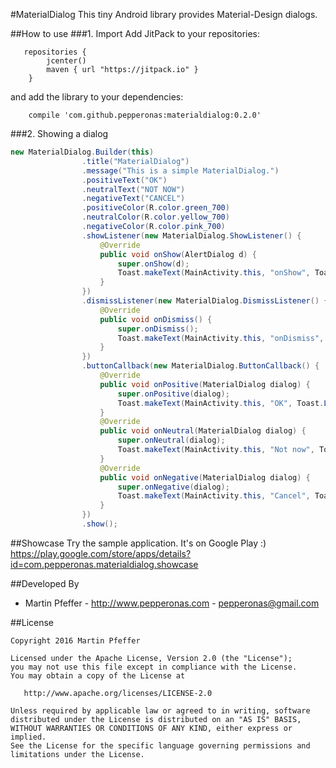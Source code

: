 #MaterialDialog
This tiny Android library provides Material-Design dialogs.


##How to use
###1. Import
Add JitPack to your repositories:

```
   repositories {
        jcenter()
        maven { url "https://jitpack.io" }
    }
```

and add the library to your dependencies:

```
    compile 'com.github.pepperonas:materialdialog:0.2.0'
```



###2. Showing a dialog

```java
new MaterialDialog.Builder(this)
                .title("MaterialDialog")
                .message("This is a simple MaterialDialog.")
                .positiveText("OK")
                .neutralText("NOT NOW")
                .negativeText("CANCEL")
                .positiveColor(R.color.green_700)
                .neutralColor(R.color.yellow_700)
                .negativeColor(R.color.pink_700)
                .showListener(new MaterialDialog.ShowListener() {
                    @Override
                    public void onShow(AlertDialog d) {
                        super.onShow(d);
                        Toast.makeText(MainActivity.this, "onShow", Toast.LENGTH_SHORT).show();
                    }
                })
                .dismissListener(new MaterialDialog.DismissListener() {
                    @Override
                    public void onDismiss() {
                        super.onDismiss();
                        Toast.makeText(MainActivity.this, "onDismiss", Toast.LENGTH_SHORT).show();
                    }
                })
                .buttonCallback(new MaterialDialog.ButtonCallback() {
                    @Override
                    public void onPositive(MaterialDialog dialog) {
                        super.onPositive(dialog);
                        Toast.makeText(MainActivity.this, "OK", Toast.LENGTH_SHORT).show();
                    }
                    @Override
                    public void onNeutral(MaterialDialog dialog) {
                        super.onNeutral(dialog);
                        Toast.makeText(MainActivity.this, "Not now", Toast.LENGTH_SHORT).show();
                    }
                    @Override
                    public void onNegative(MaterialDialog dialog) {
                        super.onNegative(dialog);
                        Toast.makeText(MainActivity.this, "Cancel", Toast.LENGTH_SHORT).show();
                    }
                })
                .show();
```                


##Showcase
Try the sample application. It's on Google Play :)
https://play.google.com/store/apps/details?id=com.pepperonas.materialdialog.showcase

##Developed By

* Martin Pfeffer - http://www.pepperonas.com - <pepperonas@gmail.com>


##License

    Copyright 2016 Martin Pfeffer

    Licensed under the Apache License, Version 2.0 (the "License");
    you may not use this file except in compliance with the License.
    You may obtain a copy of the License at

       http://www.apache.org/licenses/LICENSE-2.0

    Unless required by applicable law or agreed to in writing, software
    distributed under the License is distributed on an "AS IS" BASIS,
    WITHOUT WARRANTIES OR CONDITIONS OF ANY KIND, either express or implied.
    See the License for the specific language governing permissions and
    limitations under the License.


